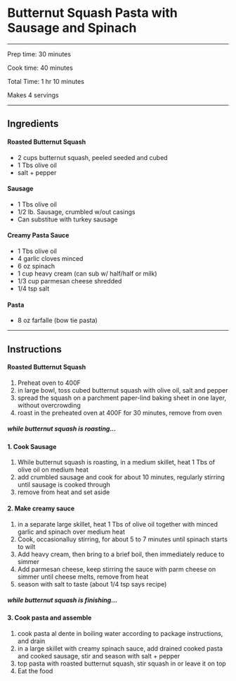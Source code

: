 # Butternut Squash Pasta with Sausage and Spinach
---

Prep time: 30 minutes

Cook time: 40 minutes

Total Time: 1 hr 10 minutes

Makes 4 servings

---

## Ingredients
#### Roasted Butternut Squash
- 2 cups butternut squash, peeled seeded and cubed
- 1 Tbs olive oil
- salt + pepper
#### Sausage
- 1 Tbs olive oil
- 1/2 lb. Sausage, crumbled w/out casings
- Can substitue with turkey sausage
#### Creamy Pasta Sauce
- 1 Tbs olive oil
- 4 garlic cloves minced
- 6 oz spinach
- 1 cup heavy cream (can sub w/ half/half or milk)
- 1/3 cup parmesan cheese shredded
- 1/4 tsp salt
#### Pasta
- 8 oz farfalle (bow tie pasta)

---

## Instructions
#### Roasted Butternut Squash
1. Preheat oven to 400F
2. in large bowl, toss cubed butternut squash with olive oil, salt and pepper
3. spread the squash on a parchment paper-lind baking sheet in one layer, without overcrowding
4. roast in the preheated oven at 400F for 30 minutes, remove from oven
##### while butternut squash is roasting...
#### 1. Cook Sausage
1. While butternut squash is roasting, in a medium skillet, heat 1 Tbs of olive oil on medium heat
2. add crumbled sausage and cook for about 10 minutes, regularly stirring until sausage is cooked through
3. remove from heat and set aside
#### 2. Make creamy sauce
1. in a separate large skillet, heat 1 Tbs of olive oil together with minced garlic and spinach over medium heat
2. Cook, occasionalluy stirring, for about 5 to 7 minutes until spinach starts to wilt
3. Add heavy cream, then bring to a brief boil, then immediately reduce to simmer
4. Add parmesan cheese, keep stirring the sauce with parm cheese on simmer until cheese melts, remove from heat
5. season with salt to taste (about 1/4 tsp says recipe)
##### while butternut squash is finishing...
#### 3. Cook pasta and assemble
1. cook pasta al dente in boiling water according to package instructions, and drain
2. in a large skillet with creamy spinach sauce, add drained cooked pasta and cooked sausage, stir and season with salt + pepper
3. top pasta with roasted butternut squash, stir squash in or leave it on top
4. Eat the food
